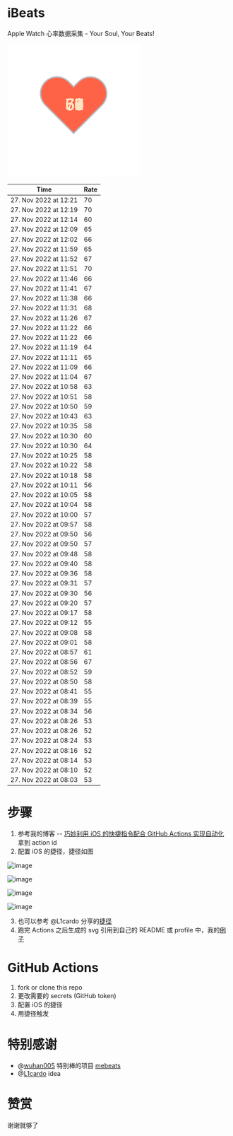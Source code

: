 # iBeats
Apple Watch 心率数据采集 - Your Soul, Your Beats!

![](./files/heart.svg)

<!--START_SECTION:my_heart_rate-->
| Time | Rate | 
 | ---- | ---- | 
| 27. Nov 2022 at 12:21 | 70 |
| 27. Nov 2022 at 12:19 | 70 |
| 27. Nov 2022 at 12:14 | 60 |
| 27. Nov 2022 at 12:09 | 65 |
| 27. Nov 2022 at 12:02 | 66 |
| 27. Nov 2022 at 11:59 | 65 |
| 27. Nov 2022 at 11:52 | 67 |
| 27. Nov 2022 at 11:51 | 70 |
| 27. Nov 2022 at 11:46 | 66 |
| 27. Nov 2022 at 11:41 | 67 |
| 27. Nov 2022 at 11:38 | 66 |
| 27. Nov 2022 at 11:31 | 68 |
| 27. Nov 2022 at 11:26 | 67 |
| 27. Nov 2022 at 11:22 | 66 |
| 27. Nov 2022 at 11:22 | 66 |
| 27. Nov 2022 at 11:19 | 64 |
| 27. Nov 2022 at 11:11 | 65 |
| 27. Nov 2022 at 11:09 | 66 |
| 27. Nov 2022 at 11:04 | 67 |
| 27. Nov 2022 at 10:58 | 63 |
| 27. Nov 2022 at 10:51 | 58 |
| 27. Nov 2022 at 10:50 | 59 |
| 27. Nov 2022 at 10:43 | 63 |
| 27. Nov 2022 at 10:35 | 58 |
| 27. Nov 2022 at 10:30 | 60 |
| 27. Nov 2022 at 10:30 | 64 |
| 27. Nov 2022 at 10:25 | 58 |
| 27. Nov 2022 at 10:22 | 58 |
| 27. Nov 2022 at 10:18 | 58 |
| 27. Nov 2022 at 10:11 | 56 |
| 27. Nov 2022 at 10:05 | 58 |
| 27. Nov 2022 at 10:04 | 58 |
| 27. Nov 2022 at 10:00 | 57 |
| 27. Nov 2022 at 09:57 | 58 |
| 27. Nov 2022 at 09:50 | 56 |
| 27. Nov 2022 at 09:50 | 57 |
| 27. Nov 2022 at 09:48 | 58 |
| 27. Nov 2022 at 09:40 | 58 |
| 27. Nov 2022 at 09:36 | 58 |
| 27. Nov 2022 at 09:31 | 57 |
| 27. Nov 2022 at 09:30 | 56 |
| 27. Nov 2022 at 09:20 | 57 |
| 27. Nov 2022 at 09:17 | 58 |
| 27. Nov 2022 at 09:12 | 55 |
| 27. Nov 2022 at 09:08 | 58 |
| 27. Nov 2022 at 09:01 | 58 |
| 27. Nov 2022 at 08:57 | 61 |
| 27. Nov 2022 at 08:56 | 67 |
| 27. Nov 2022 at 08:52 | 59 |
| 27. Nov 2022 at 08:50 | 58 |
| 27. Nov 2022 at 08:41 | 55 |
| 27. Nov 2022 at 08:39 | 55 |
| 27. Nov 2022 at 08:34 | 56 |
| 27. Nov 2022 at 08:26 | 53 |
| 27. Nov 2022 at 08:26 | 52 |
| 27. Nov 2022 at 08:24 | 53 |
| 27. Nov 2022 at 08:16 | 52 |
| 27. Nov 2022 at 08:14 | 53 |
| 27. Nov 2022 at 08:10 | 52 |
| 27. Nov 2022 at 08:03 | 53 |

<!--END_SECTION:my_heart_rate-->

# 步骤
1. 参考我的博客 -- [巧妙利用 iOS 的快捷指令配合 GitHub Actions 实现自动化](https://github.com/yihong0618/gitblog/issues/198) 拿到 action id
2. 配置 iOS 的捷径，捷径如图

![image](https://user-images.githubusercontent.com/15976103/122154218-0db0b480-ce97-11eb-93bb-5aec07c558dc.png)

![image](https://user-images.githubusercontent.com/15976103/122154236-186b4980-ce97-11eb-8e4b-70551a0391ae.png)

![image](https://user-images.githubusercontent.com/15976103/122154268-2d47dd00-ce97-11eb-902e-3acf292265a9.png)

![image](https://user-images.githubusercontent.com/15976103/122174055-fa144680-ceb4-11eb-9be2-3eb83cd516f7.png)

3. 也可以参考 @L1cardo 分享的[捷径](https://www.icloud.com/shortcuts/6ab6047b459c41ad822ad6b94b1c03d4)
4. 跑完 Actions 之后生成的 svg 引用到自己的 README 或 profile 中，我的[例子](https://github.com/yihong0618) 

# GitHub Actions

1. fork or clone this repo
2. 更改需要的 secrets (GitHub token)
3. 配置 iOS 的捷径
4. 用捷径触发

# 特别感谢
- @[wuhan005](https://github.com/wuhan005) 特别棒的项目 [mebeats](https://github.com/wuhan005/mebeats)
- @[L1cardo](https://github.com/L1cardo) idea

# 赞赏
谢谢就够了

